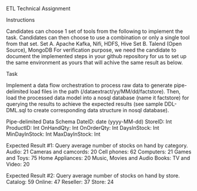 ETL Technical Assignment

Instructions

Candidates can choose 1 set of tools from the following to implement the task. Candidates can then choose to use a combination or only a single tool from that set.
Set A. Apache Kafka, Nifi, HDFS, Hive
Set B. Talend (Open Source), MongoDB
For verification purpose, we need the candidate to document the implemented steps in your github repository for us to set up the same environment as yours that will achive the same result as below.


Task

Implement a data flow orchestration to process raw data to generate pipe-delimited load files in the path (/dataextract/yy/MM/dd/factstore).
Then, load the processed data model into a nosql database (name it factstore) for querying the results to achieve the expected results (see sample DDL-DML.sql to create corresponding data structure in nosql database).

Pipe-delimited Data Schema
DateID: date (yyyy-MM-dd)
StoreID: Int
ProductID: Int
OnHandQty: Int
OnOrderQty: Int
DaysInStock: Int
MinDayInStock: Int
MaxDayInStock: Int

Expected Result #1: Query average number of stocks on hand by category.
Audio: 21
Cameras and camcords: 20
Cell phones: 62
Computers: 21
Games and Toys: 75
Home Appliances: 20
Music, Movies and Audio Books:
TV and Video: 20

Expected Result #2: Query average number of stocks on hand by store.
Catalog: 59
Online: 47
Reseller: 37
Store: 24
